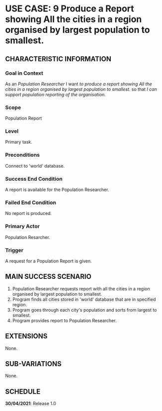 # USE CASE: 9 Produce a Report showing All the cities in a region organised by largest population to smallest.

## CHARACTERISTIC INFORMATION

### Goal in Context

As an *Population  Researcher* I want *to produce a report showing All the cities in a region organised by largest population to smallest.* so that *I can support population reporting of the organisation.*

### Scope

Population Report

### Level

Primary task.

### Preconditions

Connect to 'world' database.

### Success End Condition

A report is available for the Population Researcher.

### Failed End Condition

No report is produced.

### Primary Actor

Population Resarcher.

### Trigger

A request for a Population Report is given.

## MAIN SUCCESS SCENARIO

1. Population Researcher requests report with all the cities in a region organised by largest population to smallest.
2. Program finds all cities stored in 'world' database that are in specified region.
3. Program goes through each city's population and sorts from largest to smallest.
4. Program provides report to Population Researcher.

## EXTENSIONS

None.

## SUB-VARIATIONS

None.

## SCHEDULE

**30/04/2021**: Release 1.0
